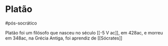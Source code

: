 # Platão
#pós-socrático 

Platão foi um filósofo que nasceu no século  [[-5 V ac]], em 428ac, e morreu em 348ac, na Grécia Antiga, foi aprendiz de [[Sócrates]]

